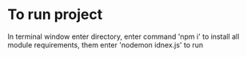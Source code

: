 # To run project
In terminal window enter directory, enter command 'npm i' to install all module requirements, them enter 'nodemon idnex.js' to run 

